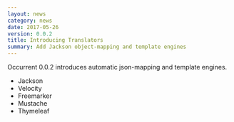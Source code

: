 ```yaml
---
layout: news
category: news
date: 2017-05-26
version: 0.0.2
title: Introducing Translators
summary: Add Jackson object-mapping and template engines
---
```


Occurrent 0.0.2 introduces automatic json-mapping and template engines.

* Jackson
* Velocity
* Freemarker
* Mustache
* Thymeleaf
